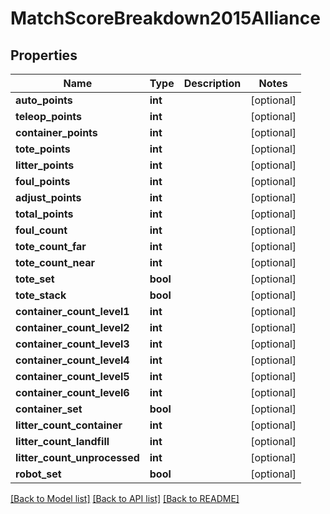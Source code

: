 # MatchScoreBreakdown2015Alliance

## Properties
Name | Type | Description | Notes
------------ | ------------- | ------------- | -------------
**auto_points** | **int** |  | [optional] 
**teleop_points** | **int** |  | [optional] 
**container_points** | **int** |  | [optional] 
**tote_points** | **int** |  | [optional] 
**litter_points** | **int** |  | [optional] 
**foul_points** | **int** |  | [optional] 
**adjust_points** | **int** |  | [optional] 
**total_points** | **int** |  | [optional] 
**foul_count** | **int** |  | [optional] 
**tote_count_far** | **int** |  | [optional] 
**tote_count_near** | **int** |  | [optional] 
**tote_set** | **bool** |  | [optional] 
**tote_stack** | **bool** |  | [optional] 
**container_count_level1** | **int** |  | [optional] 
**container_count_level2** | **int** |  | [optional] 
**container_count_level3** | **int** |  | [optional] 
**container_count_level4** | **int** |  | [optional] 
**container_count_level5** | **int** |  | [optional] 
**container_count_level6** | **int** |  | [optional] 
**container_set** | **bool** |  | [optional] 
**litter_count_container** | **int** |  | [optional] 
**litter_count_landfill** | **int** |  | [optional] 
**litter_count_unprocessed** | **int** |  | [optional] 
**robot_set** | **bool** |  | [optional] 

[[Back to Model list]](../README.md#documentation-for-models) [[Back to API list]](../README.md#documentation-for-api-endpoints) [[Back to README]](../README.md)


